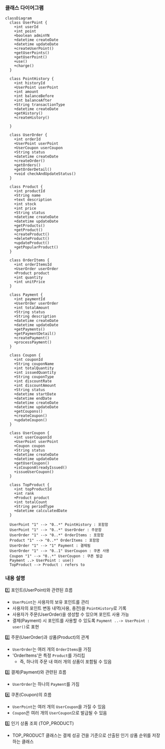 ### 클래스 다이어그램 
```mermaid
classDiagram
  class UserPoint {
    +int userId
    +int point
    +boolean adminYN
    +datetime createDate
    +datetime updateDate
    +createUserPoint()
    +getUserPoints()
    +getUserPoint()
    +use()
    +charge()
  }

  class PointHistory {
    +int historyId
    +UserPoint userPoint
    +int amount
    +int balanceBefore
    +int balanceAfter
    +String transactionType
    +datetime createDate
    +getHistory()
    +createHistory()

  }

  class UserOrder {
    +int orderId
    +UserPoint userPoint
    +UserCoupon userCoupon
    +String status
    +datetime createDate
    +createOrder()
    +getOrders()
    +getOrderDetail()
    +void checkAndUpdateStatus()
  }

  class Product {
    +int productId
    +String name
    +text description
    +int stock
    +int price
    +String status
    +datetime createDate
    +datetime updateDate
    +getProducts()
    +getProduct()
    +createProduct()
    +deleteProduct()
    +updateProduct()
    +getPopularProduct()
  }

  class OrderItems {
    +int orderItemsId
    +UserOrder userOrder
    +Product product
    +int quantity
    +int unitPrice
  }

  class Payment {
    +int paymentId
    +UserOrder userOrder
    +int totalAmount
    +String status
    +String description
    +datetime createDate
    +datetime updateDate
    +getPayments()
    +getPaymentDetail()
    +createPayment()
    +processPayment()
  }

  class Coupon {
    +int couponId
    +String couponName
    +int totalQuantity
    +int issuedQuantity
    +String couponType
    +int discountRate
    +int discountAmount
    +String status
    +datetime startDate
    +datetime endDate
    +datetime createDate
    +datetime updateDate
    +getCoupons()
    +createCoupon()
    +updateCoupon()
  }

  class UserCoupon {
    +int userCouponId
    +UserPoint userPoint
    +Coupon coupon
    +String status
    +datetime createDate
    +datetime updateDate
    +getUserCoupon()
    +isCouponAlreadyIssued()
    +issueUserCoupon()
  }

  class TopProduct {
    +int topProductId
    +int rank
    +Product product
    +int totalCount
    +String periodType
    +datetime calculatedDate
  }

  UserPoint "1" --> "0..*" PointHistory : 포함함
  UserPoint "1" --> "0..*" UserOrder : 주문함
  UserOrder "1" --> "0..*" OrderItems : 포함함
  Product "1" --> "0..*" OrderItems : 포함함
  UserOrder "1" --> "1" Payment : 결제됨
  UserOrder "1" --> "0..1" UserCoupon : 쿠폰 사용
  Coupon "1" --> "0..*" UserCoupon : 쿠폰 발급
  Payment ..> UserPoint : use()
  TopProduct --> Product : refers to
```

### 내용 설명 
1️⃣ 포인트(UserPoint)와 관련된 흐름
- `UserPoint`는 사용자의 보유 포인트를 관리
- 사용자의 포인트 변동 내역(사용, 충전)을 `PointHistory`로 기록 
- 사용자가 주문(UserOrder)을 생성할 수 있으며 포인트 사용 가능 
- 결제(Payment) 시 포인트를 사용할 수 있도록 `Payment ..-> UserPoint : user()`로 표현

2️⃣ 주문(UserOrder)과 상품(Product)의 관계
- `UserOrder`는 여러 개의 `OrderItems`을 가짐
- 'OrderItems'은 특정 `Product`를 가리킴 
  - 즉, 하나의 주문 내 여러 개의 상품이 포함될 수 있음

3️⃣ 결제(Payment)와 관련된 흐름
- `UserOrder`는 하나의 `Payment`를 가짐 

4️⃣ 쿠폰(Coupon)의 흐름
- `UserPoint`는 여러 개의 `UserCoupon`을 가질 수 있음
- `Coupon`은 여러 개의 `UserCoupon`으로 발급될 수 있음

5️⃣ 인기 상품 조회 (TOP_PRODUCT)
- TOP_PRODUCT 클래스는 결제 성공 건을 기준으로 산출된 인기 상품 순위를 저장하는 클래스